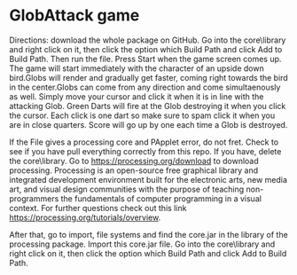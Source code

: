 # GlobAttack game
Directions: download the whole package on GitHub. Go into the core\library and right click on it, then click the option which Build Path and click Add to Build Path.
Then run the file. Press Start when the game screen comes up. The game will start immediately with the character of an upside down bird.Globs will render and gradually get faster, coming right towards the bird in the center.Globs can come from any direction and come simultaenously as well. Simply move your cursor and click it when it is in line with the attacking Glob. Green Darts will fire at the Glob destroying it when you click the cursor. Each click is one dart so make sure to spam click it when you are in close quarters. Score will go up by one each time a Glob is destroyed.

If the File gives a processing core and PApplet error, do not fret. Check to see if you have pull everything correctly from this repo. If you have, delete the core\library. Go to https://processing.org/download to download processing. Processing is an open-source free graphical library and integrated development environment built for the electronic arts, new media art, and visual design communities with the purpose of teaching non-programmers the fundamentals of computer programming in a visual context. For further questions check out this link https://processing.org/tutorials/overview. 

After that, go to import, file systems and find the core.jar in the library of the processing package. Import this core.jar file.  Go into the core\library and right click on it, then click the option which Build Path and click Add to Build Path. 
